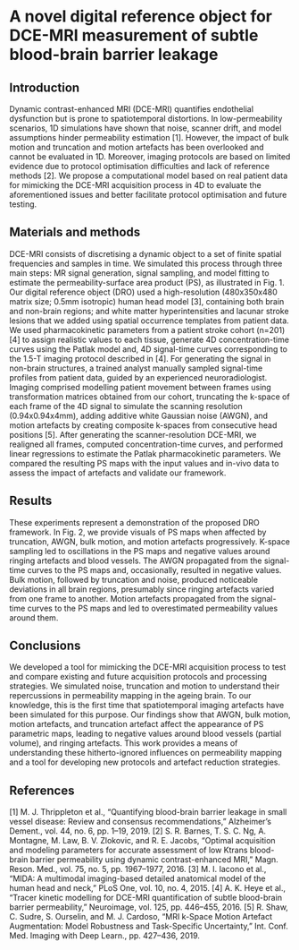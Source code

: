 # A novel digital reference object for DCE-MRI measurement of subtle blood-brain barrier leakage

## Introduction
Dynamic contrast-enhanced MRI (DCE-MRI) quantifies endothelial dysfunction but is prone to spatiotemporal distortions. In low-permeability scenarios, 1D simulations have shown that noise, scanner drift, and model assumptions hinder permeability estimation [1]. However, the impact of bulk motion and truncation and motion artefacts has been overlooked and cannot be evaluated in 1D. Moreover, imaging protocols are based on limited evidence due to protocol optimisation difficulties and lack of reference methods [2]. We propose a computational model based on real patient data for mimicking the DCE-MRI acquisition process in 4D to evaluate the aforementioned issues and better facilitate protocol optimisation and future testing. 

## Materials and methods
DCE-MRI consists of discretising a dynamic object to a set of finite spatial frequencies and samples in time. We simulated this process through three main steps: MR signal generation, signal sampling, and model fitting to estimate the permeability-surface area product (PS), as illustrated in Fig. 1.
Our digital reference object (DRO) used a high-resolution (480x350x480 matrix size; 0.5mm isotropic) human head model [3], containing both brain and non-brain regions; and white matter hyperintensities and lacunar stroke lesions that we added using spatial occurrence templates from patient data. We used pharmacokinetic parameters from a patient stroke cohort (n=201) [4] to assign realistic values to each tissue, generate 4D concentration-time curves using the Patlak model and, 4D signal-time curves corresponding to the 1.5-T imaging protocol described in [4]. For generating the signal in non-brain structures, a trained analyst manually sampled signal-time profiles from patient data, guided by an experienced neuroradiologist.
Imaging comprised modelling patient movement between frames using transformation matrices obtained from our cohort, truncating the k-space of each frame of the 4D signal to simulate the scanning resolution (0.94x0.94x4mm), adding additive white Gaussian noise (AWGN), and motion artefacts by creating composite k-spaces from consecutive head positions [5].
After generating the scanner-resolution DCE-MRI, we realigned all frames, computed concentration-time curves, and performed linear regressions to estimate the Patlak pharmacokinetic parameters. We compared the resulting PS maps with the input values and in-vivo data to assess the impact of artefacts and validate our framework.

## Results
These experiments represent a demonstration of the proposed DRO framework. In Fig. 2, we provide visuals of PS maps when affected by truncation, AWGN, bulk motion, and motion artefacts progressively. K-space sampling led to oscillations in the PS maps and negative values around ringing artefacts and blood vessels. The AWGN propagated from the signal-time curves to the PS maps and, occasionally, resulted in negative values. Bulk motion, followed by truncation and noise, produced noticeable deviations in all brain regions, presumably since ringing artefacts varied from one frame to another. Motion artefacts propagated from the signal-time curves to the PS maps and led to overestimated permeability values around them.

## Conclusions
We developed a tool for mimicking the DCE-MRI acquisition process to test and compare existing and future acquisition protocols and processing strategies. We simulated noise, truncation and motion to understand their repercussions in permeability mapping in the ageing brain. To our knowledge, this is the first time that spatiotemporal imaging artefacts have been simulated for this purpose.
Our findings show that AWGN, bulk motion, motion artefacts, and truncation artefact affect the appearance of PS parametric maps, leading to negative values around blood vessels (partial volume), and ringing artefacts. This work provides a means of understanding these hitherto-ignored influences on permeability mapping and a tool for developing new protocols and artefact reduction strategies.

## References
[1]	M. J. Thrippleton et al., “Quantifying blood-brain barrier leakage in small vessel disease: Review and consensus recommendations,” Alzheimer’s Dement., vol. 44, no. 6, pp. 1–19, 2019.
[2]	S. R. Barnes, T. S. C. Ng, A. Montagne, M. Law, B. V. Zlokovic, and R. E. Jacobs, “Optimal acquisition and modeling parameters for accurate assessment of low Ktrans blood-brain barrier permeability using dynamic contrast-enhanced MRI,” Magn. Reson. Med., vol. 75, no. 5, pp. 1967–1977, 2016.
[3]	M. I. Iacono et al., “MIDA: A multimodal imaging-based detailed anatomical model of the human head and neck,” PLoS One, vol. 10, no. 4, 2015.
[4]	A. K. Heye et al., “Tracer kinetic modelling for DCE-MRI quantification of subtle blood-brain barrier permeability,” Neuroimage, vol. 125, pp. 446–455, 2016.
[5]	R. Shaw, C. Sudre, S. Ourselin, and M. J. Cardoso, “MRI k-Space Motion Artefact Augmentation: Model Robustness and Task-Specific Uncertainty,” Int. Conf. Med. Imaging with Deep Learn., pp. 427–436, 2019.

